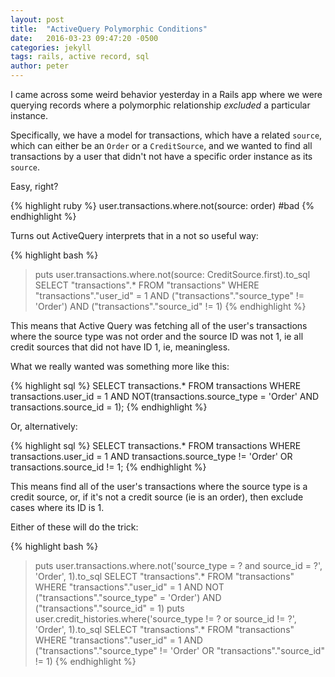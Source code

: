 ```yaml
---
layout: post
title:  "ActiveQuery Polymorphic Conditions"
date:   2016-03-23 09:47:20 -0500
categories: jekyll
tags: rails, active record, sql
author: peter
---
```


I came across some weird behavior yesterday in a Rails app where we were querying records where a polymorphic relationship _excluded_ a particular instance.

Specifically, we have a model for transactions, which have a related `source`, which can either be an `Order` or a `CreditSource`, and we wanted to find all transactions by a user that didn't not have a specific order instance as its `source`.

Easy, right?

{% highlight ruby %}
user.transactions.where.not(source: order) #bad
{% endhighlight %}

Turns out ActiveQuery interprets that in a not so useful way:

{% highlight bash %}
> puts user.transactions.where.not(source: CreditSource.first).to_sql
SELECT "transactions".* FROM "transactions" WHERE "transactions"."user_id" = 1 AND ("transactions"."source_type" != 'Order') AND ("transactions"."source_id" != 1)
{% endhighlight %}

This means that Active Query was fetching all of the user's transactions where the source type was not order and the source ID was not 1, ie all credit sources that did not have ID 1, ie, meaningless.

What we really wanted was something more like this:

{% highlight sql %}
SELECT transactions.*
FROM transactions
WHERE transactions.user_id = 1
AND NOT(transactions.source_type = 'Order' AND transactions.source_id = 1);
{% endhighlight %}

Or, alternatively:

{% highlight sql %}
SELECT transactions.*
FROM transactions
WHERE transactions.user_id = 1
AND transactions.source_type != 'Order' OR transactions.source_id != 1;
{% endhighlight %}

This means find all of the user's transactions where the source type is a credit source, or, if it's not a credit source (ie is an order), then exclude cases where its ID is 1.

Either of these will do the trick:

{% highlight bash %}
> puts user.transactions.where.not('source_type = ? and source_id = ?', 'Order', 1).to_sql
SELECT "transactions".* FROM "transactions" WHERE "transactions"."user_id" = 1 AND NOT ("transactions"."source_type" = 'Order') AND ("transactions"."source_id" = 1)
> puts user.credit_histories.where('source_type != ? or source_id != ?', 'Order', 1).to_sql
SELECT "transactions".* FROM "transactions" WHERE "transactions"."user_id" = 1 AND ("transactions"."source_type" != 'Order' OR "transactions"."source_id" != 1)
{% endhighlight %}

[jekyll-docs]: http://jekyllrb.com/docs/home
[jekyll-gh]:   https://github.com/jekyll/jekyll
[jekyll-talk]: https://talk.jekyllrb.com/
